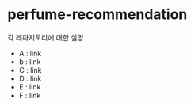 # perfume-recommendation
각 레파지토리에 대한 설명
- A : link
- b : link
- C : link
- D : link
- E : link
- F : link
